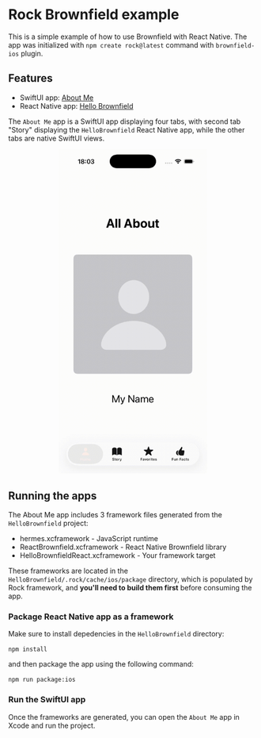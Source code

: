 # Rock Brownfield example

This is a simple example of how to use Brownfield with React Native. The app was initialized with `npm create rock@latest` command with `brownfield-ios` plugin.

## Features

- SwiftUI app: [About Me](/About%20Me/)
- React Native app: [Hello Brownfield](/Hello%20Brownfield/)

The `About Me` app is a SwiftUI app displaying four tabs, with second tab "Story" displaying the `HelloBrownfield` React Native app, while the other tabs are native SwiftUI views.

<div align="center">
  <img src="./assets/demo.gif" width="300" alt="Demo video">
</div>

## Running the apps

The About Me app includes 3 framework files generated from the `HelloBrownfield` project:

- hermes.xcframework - JavaScript runtime
- ReactBrownfield.xcframework - React Native Brownfield library
- HelloBrownfieldReact.xcframework - Your framework target

These frameworks are located in the `HelloBrownfield/.rock/cache/ios/package` directory, which is populated by Rock framework, and **you'll need to build them first** before consuming the app.

### Package React Native app as a framework

Make sure to install depedencies in the `HelloBrownfield` directory:

```
npm install
```

and then package the app using the following command:

```
npm run package:ios
```

### Run the SwiftUI app

Once the frameworks are generated, you can open the `About Me` app in Xcode and run the project.
